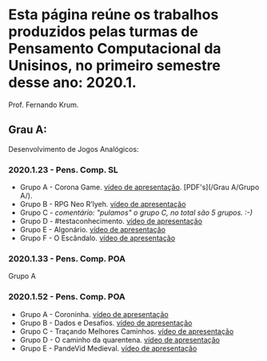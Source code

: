 # Esta página reúne os trabalhos produzidos pelas turmas de Pensamento Computacional da Unisinos, no primeiro semestre desse ano: 2020.1.
Prof. Fernando Krum.

## Grau A:
Desenvolvimento de Jogos Analógicos:

### 2020.1.23 - Pens. Comp. SL
* Grupo A - Corona Game. [vídeo de apresentação](https://youtu.be/wLLTBRqdm8Q). [PDF's](/Grau A/Grupo A/).
* Grupo B - RPG Neo R’lyeh. [vídeo de apresentação](https://youtu.be/CT1TaBh47y4)
* Grupo C - _comentário: "pulamos" o grupo C, no total são 5 grupos. :-)_
* Grupo D - #testaconhecimento. [vídeo de apresentação](https://youtu.be/22J26KAQVK4)
* Grupo E - Algonário. [vídeo de apresentação](https://www.youtube.com/watch?v=e4DKGwkhPAg&feature=youtu.be)
* Grupo F - O Escândalo. [vídeo de apresentação](https://youtu.be/W_hrYjmY8bM)


### 2020.1.33 - Pens. Comp. POA
Grupo A




### 2020.1.52 - Pens. Comp. POA
* Grupo A - Coroninha. [vídeo de apresentação](https://youtu.be/--hYkFFmVP4) 
* Grupo B - Dados e Desafios. [vídeo de apresentação](https://youtu.be/tHRIFUkQWC4) 
* Grupo C - Traçando Melhores Caminhos. [vídeo de apresentação](https://youtu.be/p7z_RmIIOxs) 
* Grupo D - O caminho da quarentena. [vídeo de apresentação](https://youtu.be/DVMGkXpK5aI) 
* Grupo E - PandeVid Medieval. [vídeo de apresentação](https://youtu.be/dzjTIBk_UWg) 
